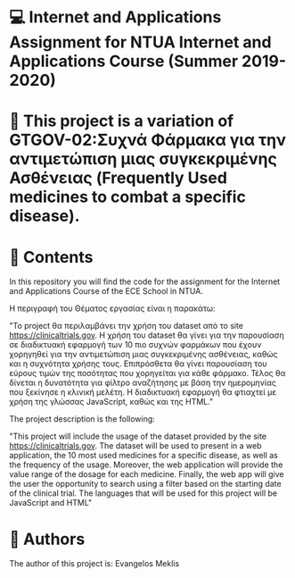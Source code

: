 # :computer: Internet and Applications Assignment for NTUA Internet and Applications Course (Summer 2019-2020)

# :syringe: This project is a variation of GTGOV-02:Συχνά Φάρμακα για την αντιμετώπιση μιας συγκεκριμένης Ασθένειας (Frequently Used medicines to combat a specific disease).

# :book: Contents

In this repository you will find the code for the assignment for the Internet and Applications Course of the ECE School in NTUA.

H περιγραφή του Θέματος εργασίας είναι η παρακάτω:

"Το project θα περιλαμβάνει την χρήση του dataset από το site https://clinicaltrials.gov. Η χρήση του dataset θα γίνει για την παρουσίαση σε διαδικτυακή εφαρμογή των 10 πιο συχνών φαρμάκων που έχουν χορηγηθεί για την αντιμετώπιση μιας συγκεκριμένης ασθένειας, καθώς και η συχνότητα χρήσης τους. Επιπρόσθετα θα γίνει παρουσίαση του εύρους τιμών της ποσότητας που χορηγείται για κάθε φάρμακο. Τέλος θα δίνεται η δυνατότητα για φίλτρο αναζήτησης με βάση την ημερομηνίας που ξεκίνησε η κλινική μελέτη. Η διαδικτυακή εφαρμογή θα φτιαχτεί με χρήση της γλώσσας JavaScript, καθώς και της HTML."

The project description is the following:

"This project will include the usage of the dataset provided by the site https://clinicaltrials.gov. The dataset will be used to present in a web application, the 10 most used medicines for a specific disease, as well as the frequency of the usage. Moreover, the web application will provide the value range of the dosage for each medicine. Finally, the web app will give the user the opportunity to search using a filter based on the starting date of the clinical trial. The languages that will be used for this project will be JavaScript and HTML"

# :pencil: Authors

The author of this project is: Evangelos Meklis
